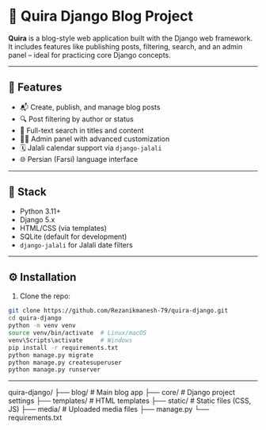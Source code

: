 # 🧠 Quira Django Blog Project

**Quira** is a blog-style web application built with the Django web framework. It includes features like publishing posts, filtering, search, and an admin panel – ideal for practicing core Django concepts.

---

## 🚀 Features

- 📬 Create, publish, and manage blog posts
- 🔍 Post filtering by author or status
- 🔎 Full-text search in titles and content
- 🧑‍💼 Admin panel with advanced customization
- 🗓 Jalali calendar support via `django-jalali`
- 🌐 Persian (Farsi) language interface

---

## 🧰 Stack

- Python 3.11+
- Django 5.x
- HTML/CSS (via templates)
- SQLite (default for development)
- `django-jalali` for Jalali date filters

---

## ⚙️ Installation

1. Clone the repo:

```bash
git clone https://github.com/Rezanikmanesh-79/quira-django.git
cd quira-django
python -m venv venv
source venv/bin/activate  # Linux/macOS
venv\Scripts\activate     # Windows
pip install -r requirements.txt
python manage.py migrate
python manage.py createsuperuser
python manage.py runserver
```
---

quira-django/
├── blog/               # Main blog app
├── core/               # Django project settings
├── templates/          # HTML templates
├── static/             # Static files (CSS, JS)
├── media/              # Uploaded media files
├── manage.py
└── requirements.txt

